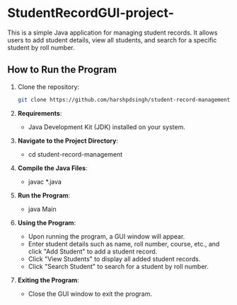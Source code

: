 # StudentRecordGUI-project-

This is a simple Java application for managing student records. It allows users to add student details, view all students, and search for a specific student by roll number.

## How to Run the Program

1. Clone the repository:
   ```sh
   git clone https://github.com/harshpdsingh/student-record-management.git

2. **Requirements**:
   - Java Development Kit (JDK) installed on your system.

3. **Navigate to the Project Directory**:
    - cd student-record-management

4. **Compile the Java Files**:
    - javac *.java

5. **Run the Program**:
    - java Main

6. **Using the Program**:
    - Upon running the program, a GUI window will appear.
    - Enter student details such as name, roll number, course, etc., and click "Add Student" to add a student record.
    - Click "View Students" to display all added student records.
    - Click "Search Student" to search for a student by roll number.

7. **Exiting the Program**:
    - Close the GUI window to exit the program.

